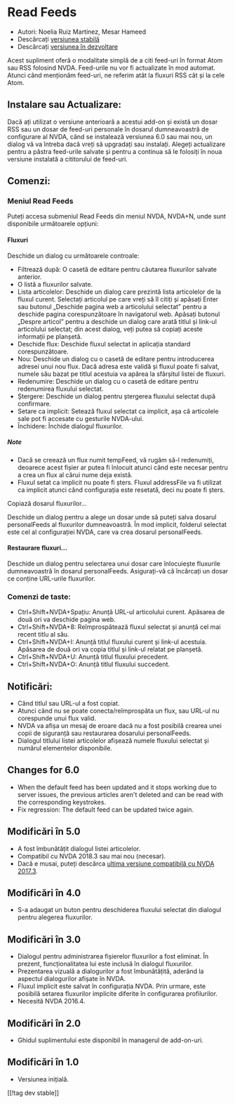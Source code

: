 # Read Feeds #

* Autori: Noelia Ruiz Martínez, Mesar Hameed
* Descărcați [versiunea stabilă][1]
* Descărcați [versiunea în dezvoltare][2]

Acest supliment oferă o modalitate simplă de a citi feed-uri în format Atom
sau RSS folosind NVDA. Feed-urile nu vor fi actualizate în mod
automat. Atunci când menționăm feed-uri, ne referim atât la fluxuri RSS cât
și la cele Atom.

## Instalare sau Actualizare: ##

Dacă ați utilizat o versiune anterioară a acestui add-on și există un dosar
RSS sau un dosar de feed-uri personale în dosarul dumneavoastră de
configurare al NVDA, când se instalează versiunea 6.0 sau mai nou, un dialog
vă va întreba dacă vreți să upgradați sau instalați. Alegeți actualizare
pentru a păstra feed-urile salvate și pentru a continua să le folosiți în
noua versiune instalată a cititorului de feed-uri.

## Comenzi: ##

### Meniul Read Feeds  ###

Puteți accesa submeniul Read Feeds din meniul NVDA, NVDA+N, unde sunt
disponibile următoarele opțiuni:

#### Fluxuri ####

Deschide un dialog cu următoarele controale:

* Filtrează după: O casetă de editare pentru căutarea fluxurilor salvate
  anterior.
* O listă a fluxurilor salvate.
* Lista articolelor: Deschide un dialog care  prezintă lista articolelor de
  la fluxul curent. Selectați articolul pe care vreți să îl citiți și
  apăsați Enter sau butonul „Deschide pagina web a articolului selectat”
  pentru a deschide pagina corespunzătoare în navigatorul web. Apăsați
  butonul „Despre articol” pentru a deschide un dialog care arată titlul și
  link-ul articolului selectat; din acest dialog, veți putea să copiați
  aceste informații pe planșetă.
* Deschide flux: Deschide fluxul selectat in aplicația standard
  corespunzătoare.
* Nou: Deschide un dialog cu o casetă de editare pentru introducerea adresei
  unui nou flux. Dacă adresa este validă și fluxul poate fi salvat, numele
  său bazat pe titlul acestuia va apărea la sfârșitul listei de fluxuri.
* Redenumire: Deschide un dialog cu o casetă de editare pentru redenumirea
  fluxului selectat.
* Ștergere: Deschide un dialog pentru ștergerea fluxului selectat după
  confirmare.
* Setare ca implicit: Setează fluxul selectat ca implicit, așa că articolele
  sale pot fi accesate cu gesturile NVDA-ului.
* Închidere: Închide dialogul fluxurilor.

##### Note #####

* Dacă se creează un flux numit tempFeed, vă rugăm să-l redenumiți, deoarece
  acest fișier ar putea fi înlocuit atunci când este necesar pentru a crea
  un flux al cărui nume deja există.
* Fluxul setat ca implicit nu poate fi șters. Fluxul addressFile va fi
  utilizat ca implicit atunci când configurația este resetată, deci nu poate
  fi șters.

Copiază dosarul fluxurilor... 

Deschide un dialog pentru a alege un dosar unde să puteți salva dosarul
personalFeeds al fluxurilor dumneavoastră. În mod implicit, folderul
selectat este cel al configurației NVDA, care va crea dosarul personalFeeds.

#### Restaurare fluxuri... ####

Deschide un dialog pentru selectarea unui dosar care înlocuiește fluxurile
dumneavoastră în dosarul personalFeeds. Asigurați-vă că încărcați un dosar
ce conține URL-urile fluxurilor.

### Comenzi de taste: ###

* Ctrl+Shift+NVDA+Spațiu: Anunță URL-ul articolului curent. Apăsarea de două
  ori va deschide pagina web.
* Ctrl+Shift+NVDA+8: Reîmprospătează fluxul selectat și anunță cel mai
  recent titlu al său.
* Ctrl+Shift+NVDA+I: Anunță titlul fluxului curent și link-ul
  acestuia. Apăsarea de două ori va copia titlul și link-ul relatat pe
  planșetă.
* Ctrl+Shift+NVDA+U: Anunță titlul fluxului precedent.
* Ctrl+Shift+NVDA+O: Anunță titlul fluxului succedent.

## Notificări: ##

* Când titlul sau URL-ul a fost copiat.
* Atunci când nu se poate conecta/reîmprospăta un flux, sau URL-ul nu
  corespunde unui flux valid.
* NVDA va afișa un mesaj de eroare dacă nu a fost posibilă crearea unei
  copii de siguranță sau restaurarea dosarului personalFeeds.
* Dialogul titlului listei articolelor afișează numele fluxului selectat și
  numărul elementelor disponibile.

## Changes for 6.0 ##

* When the default feed has been updated and it stops working due to server
  issues, the previous articles aren't deleted and can be read with the
  corresponding keystrokes.
* Fix regression: The default feed can be updated twice again.

## Modificări în 5.0 ##

* A fost îmbunătățit dialogul listei articolelor.
* Compatibil cu NVDA 2018.3 sau mai nou (necesar).
* Dacă e musai, puteți descărca [ultima versiune compatibilă cu NVDA
  2017.3][3].

## Modificări în 4.0 ##

* S-a adaugat un buton pentru deschiderea fluxului selectat din dialogul
  pentru alegerea fluxurilor.

## Modificări în 3.0 ##

* Dialogul pentru administrarea fișierelor fluxurilor a fost eliminat. În
  prezent, funcționalitatea lui este inclusă în dialogul fluxurilor.
* Prezentarea vizuală a dialogurilor a fost îmbunătățită, aderând la
  aspectul dialogurilor afișate în NVDA.
* Fluxul implicit este salvat în configurația NVDA. Prin urmare, este
  posibilă setarea fluxurilor implicite diferite în configurarea
  profilurilor.
* Necesită NVDA 2016.4.


## Modificări în 2.0 ##

* Ghidul suplimentului este disponibil în managerul de add-on-uri.

## Modificări în 1.0 ##

* Versiunea inițială.

[[!tag dev stable]]

[1]: https://addons.nvda-project.org/files/get.php?file=rf

[2]: https://addons.nvda-project.org/files/get.php?file=rf-dev

[3]: https://addons.nvda-project.org/files/get.php?file=rf-o

